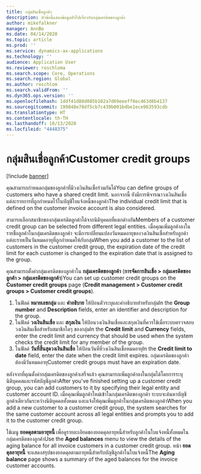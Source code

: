 ```yaml
---
title: กลุ่มสินเชื่อลูกค้า
description: หัวข้อนี้แสดงข้อมูลทั่วไปเกี่ยวกับกลุ่มเครดิตของลูกค้า
author: mikefalkner
manager: AnnBe
ms.date: 04/14/2020
ms.topic: article
ms.prod: ''
ms.service: dynamics-ax-applications
ms.technology: ''
audience: Application User
ms.reviewer: roschloma
ms.search.scope: Core, Operations
ms.search.region: Global
ms.author: roschlom
ms.search.validFrom: ''
ms.dyn365.ops.version: ''
ms.openlocfilehash: 1ddf41d88d085b102a7d69eeeff0ec463d8b4137
ms.sourcegitcommit: 199848e78df5cb7c439b001bdbe1ece963593cdb
ms.translationtype: HT
ms.contentlocale: th-TH
ms.lasthandoff: 10/13/2020
ms.locfileid: "4448375"
---
```

# <a name="customer-credit-groups"></a><span data-ttu-id="3039f-103">กลุ่มสินเชื่อลูกค้า</span><span class="sxs-lookup"><span data-stu-id="3039f-103">Customer credit groups</span></span>

[!include [banner](../includes/banner.md)]

<span data-ttu-id="3039f-104">คุณสามารถกำหนดกลุ่มของลูกค้าที่มีวงเงินสินเชื่อร่วมกันได้</span><span class="sxs-lookup"><span data-stu-id="3039f-104">You can define groups of customers who have a shared credit limit.</span></span> <span data-ttu-id="3039f-105">นอกจากนี้ ยังมีการพิจารณาวงเงินสินเชื่อแต่ละรายการที่ถูกกำหนดไว้ในบัญชีใบแจ้งหนี้ของลูกค้า</span><span class="sxs-lookup"><span data-stu-id="3039f-105">The individual credit limit that is defined on the customer invoice account is also considered.</span></span>

<span data-ttu-id="3039f-106">สามารถเลือกสมาชิกของกลุ่มเครดิตลูกค้าได้จากนิติบุคคลที่แตกต่างกัน</span><span class="sxs-lookup"><span data-stu-id="3039f-106">Members of a customer credit group can be selected from different legal entities.</span></span> <span data-ttu-id="3039f-107">เมื่อคุณเพิ่มลูกค้าลงในรายชื่อลูกค้าในกลุ่มเครดิตของลูกค้า จะมีการเปลี่ยนแปลงวันหมดอายุของวงเงินสินเชื่อสำหรับลูกค้าแต่ละรายเป็นวันหมดอายุที่ถูกกำหนดให้กับกลุ่ม</span><span class="sxs-lookup"><span data-stu-id="3039f-107">When you add a customer to the list of customers in the customer credit group, the expiration date of the credit limit for each customer is changed to the expiration date that is assigned to the group.</span></span>

<span data-ttu-id="3039f-108">คุณสามารถตั้งค่ากลุ่มเครดิตของลูกค้าใน **กลุ่มเครดิตของลูกค้า** (**การจัดการสินเชื่อ \> กลุ่มเครดิตของลูกค้า \> กลุ่มเครดิตของลูกค้า**)</span><span class="sxs-lookup"><span data-stu-id="3039f-108">You can set up customer credit groups on the **Customer credit groups** page (**Credit management \> Customer credit groups \> Customer credit groups**).</span></span>

1. <span data-ttu-id="3039f-109">ในฟิลด์ **หมายเลขกลุ่ม** และ **คำอธิบาย** ให้ป้อนตัวระบุและคำอธิบายสำหรับกลุ่ม</span><span class="sxs-lookup"><span data-stu-id="3039f-109">In the **Group number** and **Description** fields, enter an identifier and description for the group.</span></span>
2. <span data-ttu-id="3039f-110">ในฟิลด์ **วงเงินสินเชื่อ** และ **สกุลเงิน** ให้ป้อนวงเงินสินเชื่อและสกุลเงินที่ควรใช้เมื่อระบบตรวจสอบวงเงินสินเชื่อสำหรับสมาชิกใดๆ ของกลุ่ม</span><span class="sxs-lookup"><span data-stu-id="3039f-110">In the **Credit limit** and **Currency** fields, enter the credit limit and currency that should be used when the system checks the credit limit for any member of the group.</span></span>
3. <span data-ttu-id="3039f-111">ในฟิลด์ **วันที่สิ้นสุดวงเงินสินเชื่อ** ให้ป้อนวันที่ที่วงเงินสินเชื่อหมดอายุ</span><span class="sxs-lookup"><span data-stu-id="3039f-111">In the **Credit limit to date** field, enter the date when the credit limit expires.</span></span> <span data-ttu-id="3039f-112">กลุ่มเครดิตของลูกค้าต้องมีวันหมดอายุ</span><span class="sxs-lookup"><span data-stu-id="3039f-112">Customer credit groups must have an expiration date.</span></span>

<span data-ttu-id="3039f-113">หลังจากที่คุณตั้งค่ากลุ่มเครดิตของลูกค้าเสร็จแล้ว คุณสามารถเพิ่มลูกค้าลงในกลุ่มได้โดยการระบุนิติบุคคลและรหัสบัญชีลูกค้า</span><span class="sxs-lookup"><span data-stu-id="3039f-113">After you've finished setting up a customer credit group, you can add customers to it by specifying their legal entity and customer account ID.</span></span> <span data-ttu-id="3039f-114">เมื่อคุณเพิ่มลูกค้าใหม่เข้าในกลุ่มเครดิตของลูกค้า ระบบจะค้นหาบัญชีลูกค้าเดียวกันระหว่างนิติบุคคลทั้งหมด และแจ้งให้คุณเพิ่มลูกค้าในกลุ่มเครดิตของลูกค้า</span><span class="sxs-lookup"><span data-stu-id="3039f-114">When you add a new customer to a customer credit group, the system searches for the same customer account across all legal entities and prompts you to add it to the customer credit group.</span></span>

<span data-ttu-id="3039f-115">ใช้เมนู **ยอดดุลตามอายุหนี้** เพื่อดูรายละเอียดของยอดดุลอายุหนี้สำหรับลูกค้าในใบแจ้งหนี้ทั้งหมดในกลุ่มเครดิตของลูกค้า</span><span class="sxs-lookup"><span data-stu-id="3039f-115">Use the **Aged balances** menu to view the details of the aging balance for all invoice customers in a customer credit group.</span></span> <span data-ttu-id="3039f-116">หน้า **ยอดดุลอายุหนี้** จะแสดงสรุปของยอดดุลตามอายุหนี้สำหรับบัญชีลูกค้าในใบแจ้งหนี้</span><span class="sxs-lookup"><span data-stu-id="3039f-116">The **Aging balance** page shows a summary of the aged balances for the invoice customer accounts.</span></span>
